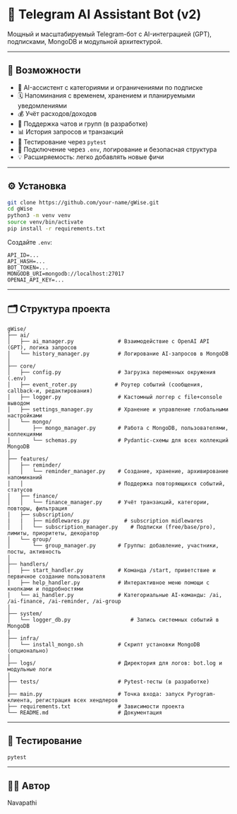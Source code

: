 # 🤖 Telegram AI Assistant Bot (v2)

Мощный и масштабируемый Telegram-бот с AI-интеграцией (GPT), подписками, MongoDB и модульной архитектурой.

---

## 🚀 Возможности

- 🧠 AI-ассистент с категориями и ограничениями по подписке
- 🗓 Напоминания с временем, хранением и планируемыми уведомлениями
- 💰 Учёт расходов/доходов
- 👥 Поддержка чатов и групп (в разработке)
- 📊 История запросов и транзакций
- 🧪 Тестирование через `pytest`
- 🔐 Подключение через `.env`, логирование и безопасная структура
- 💡 Расширяемость: легко добавлять новые фичи

---

## ⚙️ Установка

```bash
git clone https://github.com/your-name/gWise.git
cd gWise
python3 -m venv venv
source venv/bin/activate
pip install -r requirements.txt
```

Создайте `.env`:
```
API_ID=...
API_HASH=...
BOT_TOKEN=...
MONGODB_URI=mongodb://localhost:27017
OPENAI_API_KEY=...
```

---

## 🗂️ Структура проекта

```
gWise/
├── ai/
│   ├── ai_manager.py              # Взаимодействие с OpenAI API (GPT), логика запросов
│   └── history_manager.py         # Логирование AI-запросов в MongoDB
│
├── core/
│   ├── config.py                  # Загрузка переменных окружения (.env)
│   ├── event_roter.py            # Роутер событий (сообщения, callback-и, редактирования)
│   ├── logger.py                  # Кастомный логгер с file+console выводом
│   ├── settings_manager.py        # Хранение и управление глобальными настройками
│   └── mongo/
│       ├── mongo_manager.py       # Работа с MongoDB, пользователями, коллекциями
│       └── schemas.py             # Pydantic-схемы для всех коллекций MongoDB
│
├── features/
│   ├── reminder/
│   │   └── reminder_manager.py    # Создание, хранение, архивирование напоминаний
│   │                              # Поддержка повторяющихся событий, статусов
│   ├── finance/
│   │   └── finance_manager.py     # Учёт транзакций, категории, повторы, фильтрация
│   ├── subscription/
|   |   ├── middlewares.py           # subscription midlewares
│   │   └── subscription_manager.py    # Подписки (free/base/pro), лимиты, приоритеты, декоратор
│   └── group/
│       └── group_manager.py       # Группы: добавление, участники, посты, активность
│
├── handlers/
│   ├── start_handler.py           # Команда /start, приветствие и первичное создание пользователя
│   ├── help_handler.py            # Интерактивное меню помощи с кнопками и подробностями
│   └── ai_handler.py              # Категориальные AI-команды: /ai, /ai-finance, /ai-reminder, /ai-group
│
├── system/
│   └── logger_db.py                   # Запись системных событий в MongoDB
|
├── infra/
│   └── install_mongo.sh           # Скрипт установки MongoDB (опционально)
│
├── logs/                          # Директория для логов: bot.log и модульные логи
│
├── tests/                         # Pytest-тесты (в разработке)
│
├── main.py                        # Точка входа: запуск Pyrogram-клиента, регистрация всех хендлеров
├── requirements.txt               # Зависимости проекта
└── README.md                      # Документация

```

---

## 🧪 Тестирование

```bash
pytest
```

---

## 👨‍💻 Автор
Navapathi
